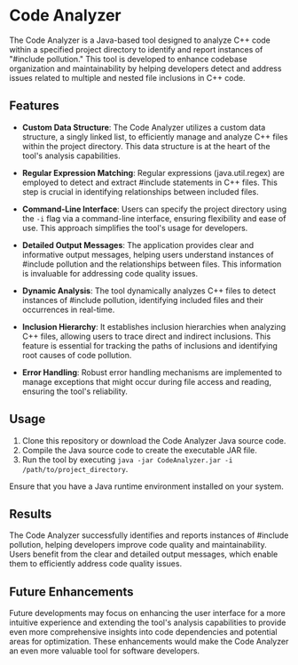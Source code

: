 # Code Analyzer

The Code Analyzer is a Java-based tool designed to analyze C++ code within a specified project directory to identify and report instances of "#include pollution." This tool is developed to enhance codebase organization and maintainability by helping developers detect and address issues related to multiple and nested file inclusions in C++ code.

## Features

- **Custom Data Structure**: The Code Analyzer utilizes a custom data structure, a singly linked list, to efficiently manage and analyze C++ files within the project directory. This data structure is at the heart of the tool's analysis capabilities.

- **Regular Expression Matching**: Regular expressions (java.util.regex) are employed to detect and extract #include statements in C++ files. This step is crucial in identifying relationships between included files.

- **Command-Line Interface**: Users can specify the project directory using the `-i` flag via a command-line interface, ensuring flexibility and ease of use. This approach simplifies the tool's usage for developers.

- **Detailed Output Messages**: The application provides clear and informative output messages, helping users understand instances of #include pollution and the relationships between files. This information is invaluable for addressing code quality issues.

- **Dynamic Analysis**: The tool dynamically analyzes C++ files to detect instances of #include pollution, identifying included files and their occurrences in real-time.

- **Inclusion Hierarchy**: It establishes inclusion hierarchies when analyzing C++ files, allowing users to trace direct and indirect inclusions. This feature is essential for tracking the paths of inclusions and identifying root causes of code pollution.

- **Error Handling**: Robust error handling mechanisms are implemented to manage exceptions that might occur during file access and reading, ensuring the tool's reliability.

## Usage

1. Clone this repository or download the Code Analyzer Java source code.
2. Compile the Java source code to create the executable JAR file.
3. Run the tool by executing `java -jar CodeAnalyzer.jar -i /path/to/project_directory`.

Ensure that you have a Java runtime environment installed on your system.

## Results

The Code Analyzer successfully identifies and reports instances of #include pollution, helping developers improve code quality and maintainability. Users benefit from the clear and detailed output messages, which enable them to efficiently address code quality issues.

## Future Enhancements

Future developments may focus on enhancing the user interface for a more intuitive experience and extending the tool's analysis capabilities to provide even more comprehensive insights into code dependencies and potential areas for optimization. These enhancements would make the Code Analyzer an even more valuable tool for software developers.

